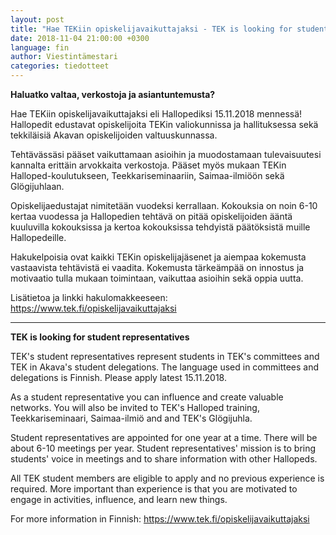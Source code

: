 ```yaml
---
layout: post
title: "Hae TEKiin opiskelijavaikuttajaksi - TEK is looking for student representatives"
date: 2018-11-04 21:00:00 +0300
language: fin
author: Viestintämestari
categories: tiedotteet
---
```

**Haluatko valtaa, verkostoja ja asiantuntemusta?**

Hae TEKiin opiskelijavaikuttajaksi eli Hallopediksi 15.11.2018 mennessä! Hallopedit edustavat opiskelijoita TEKin valiokunnissa ja hallituksessa sekä tekkiläisiä Akavan opiskelijoiden valtuuskunnassa.

Tehtävässäsi pääset vaikuttamaan asioihin ja muodostamaan tulevaisuutesi kannalta erittäin arvokkaita verkostoja. Pääset myös mukaan TEKin Halloped-koulutukseen, Teekkariseminaariin, Saimaa-ilmiöön sekä Glögijuhlaan.

Opiskelijaedustajat nimitetään vuodeksi kerrallaan. Kokouksia on noin 6-10 kertaa vuodessa ja Hallopedien tehtävä on pitää opiskelijoiden ääntä kuuluvilla kokouksissa ja kertoa kokouksissa tehdyistä päätöksistä muille Hallopedeille.

Hakukelpoisia ovat kaikki TEKin opiskelijajäsenet ja aiempaa kokemusta vastaavista tehtävistä ei vaadita. Kokemusta tärkeämpää on innostus ja motivaatio tulla mukaan toimintaan, vaikuttaa asioihin sekä oppia uutta.

Lisätietoa ja linkki hakulomakkeeseen: <https://www.tek.fi/opiskelijavaikuttajaksi>

---

**TEK is looking for student representatives**

TEK's student representatives represent students in TEK's committees and TEK in Akava's student delegations. The language used in committees and delegations is Finnish. Please apply latest 15.11.2018.

As a student representative you can influence and create valuable networks. You will also be invited to TEK's Halloped training, Teekkariseminaari, Saimaa-ilmiö and and TEK's Glögijuhla.

Student representatives are appointed for one year at a time. There will be about 6-10 meetings per year. Student representatives' mission is to bring students' voice in meetings and to share information with other Hallopeds.

All TEK student members are eligible to apply and no previous experience is required. More important than experience is that you are motivated to engage in activities, influence, and learn new things.

For more information in Finnish: <https://www.tek.fi/opiskelijavaikuttajaksi>